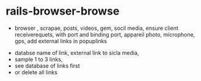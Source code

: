 # rails-browser-browse
* browser , scrapae, posts, videos, gem, socil media, ensure client receiverequets, with port and binding port, appareil photo, microphone, gps, add external links in popuplinks
-  databse name of link, external link to sicla media,
-  sample 1 to 3 links,
-  see database of links first
-  or delete all links 
